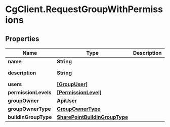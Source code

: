 # CgClient.RequestGroupWithPermissions

## Properties

Name | Type | Description | Notes
------------ | ------------- | ------------- | -------------
**name** | **String** |  | [optional] 
**description** | **String** |  | [optional] [readonly] 
**users** | [**[GroupUser]**](GroupUser.md) |  | [optional] 
**permissionLevels** | [**[PermissionLevel]**](PermissionLevel.md) |  | [optional] 
**groupOwner** | [**ApiUser**](ApiUser.md) |  | [optional] 
**groupOwnerType** | [**GroupOwnerType**](GroupOwnerType.md) |  | [optional] 
**buildInGroupType** | [**SharePointBuildInGroupType**](SharePointBuildInGroupType.md) |  | [optional] 


